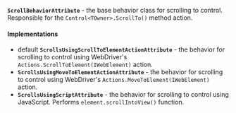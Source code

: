 **`ScrollBehaviorAttribute`** - the base behavior class for scrolling to control.
Responsible for the `Control<TOwner>.ScrollTo()` method action.

#### Implementations

- <span class="label label-primary">default</span> **`ScrollsUsingScrollToElementActionAttribute`** -
  the behavior for scrolling to control using WebDriver's
  `Actions.ScrollToElement(IWebElement)` action.
- **`ScrollsUsingMoveToElementActionAttribute`** - the behavior for scrolling to control using WebDriver's
  `Actions.MoveToElement(IWebElement)` action.
- **`ScrollsUsingScriptAttribute`** - the behavior for scrolling to control using JavaScript.
  Performs `element.scrollIntoView()` function.